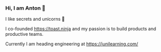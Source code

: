 ### Hi, I am Anton 👋

I like secrets and unicorns 🦄

I co-founded https://toast.ninja and my passion is to build products and productive teams.

Currently I am heading engineering at https://junilearning.com/
